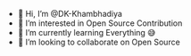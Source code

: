 - 👋 Hi, I’m @DK-Khambhadiya
- 👀 I’m interested in Open Source Contribution
- 🌱 I’m currently learning Everything 😅
- 💞️ I’m looking to collaborate on Open Source 

<!---
DK-Khambhadiya/DK-Khambhadiya is a ✨ special ✨ repository because its `README.md` (this file) appears on your GitHub profile.
You can click the Preview link to take a look at your changes.
--->
